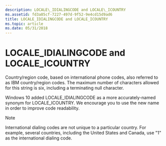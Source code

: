 ```yaml
---
description: LOCALE\_IDIALINGCODE and LOCALE\_ICOUNTRY
ms.assetid: fd3a85cf-7227-497d-9f52-9e4cd15d9ad6
title: LOCALE_IDIALINGCODE and LOCALE_ICOUNTRY
ms.topic: article
ms.date: 05/31/2018
---
```


# LOCALE\_IDIALINGCODE and LOCALE\_ICOUNTRY

Country/region code, based on international phone codes, also referred to as IBM country/region codes. The maximum number of characters allowed for this string is six, including a terminating null character.

Windows 10 added LOCALE\_IDIALINGCODE as a more accurately-named synonym for LOCALE\_ICOUNTRY. We encourage you to use the new name in order to improve code readability.

> [!Note]  
> International dialing codes are not unique to a particular country. For example, several countries, including the United States and Canada, use "1" as the international dialing code.

 

 

 



